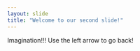 ```yaml
---
layout: slide
title: "Welcome to our second slide!"
---
```

Imagination!!!
Use the left arrow to go back!
